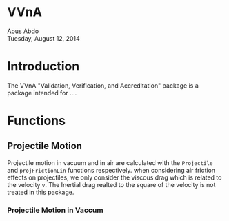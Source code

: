 # VVnA
Aous Abdo  
Tuesday, August 12, 2014  
# Introduction
 
The VVnA "Validation, Verification, and Accreditation" package is a package intended 
for ....

# Functions
## Projectile Motion
Projectile motion in vacuum and in air are calculated with the `Projectile` and `projFrictionLin` functions respectively. when considering air friction effects on projectiles, we only consider the viscous drag which is related to the 
velocity `v`. The Inertial drag realted to the square of the velocity is not treated in this package. 

### Projectile Motion in Vaccum
